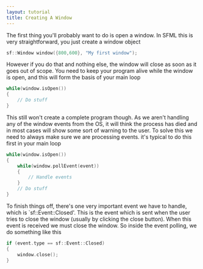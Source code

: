 ```yaml
---
layout: tutorial
title: Creating A Window
---
```


The first thing you'll probably want to do is open a window. In SFML this is very straightforward, you just create a window object

```cpp
sf::Window window({800,600}, "My first window");
```

However if you do that and nothing else, the window will close as soon as it goes out of scope. You need to keep your program alive while the window is open, and this will form the basis of your main loop

```cpp
while(window.isOpen())
{
    // Do stuff
}
```

This still won't create a complete program though. As we aren't handling any of the window events from the OS, it will think the process has died and in most cases will show some sort of warning to the user. To solve this we need to always make sure we are processing events. it's typical to do this first in your main loop

```cpp
while(window.isOpen())
{
    while(window.pollEvent(event))
    {
        // Handle events
    }
    // Do stuff
}
```

To finish things off, there's one very important event we have to handle, which is `sf::Event::Closed'. This is the event which is sent when the user tries to close the window (usually by clicking the close button). When this event is received we must close the window. So inside the event polling, we do something like this

```cpp
if (event.type == sf::Event::Closed)
{
    window.close();
}
```
